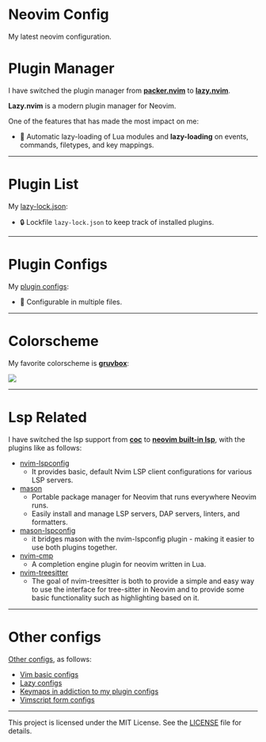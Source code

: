 # Neovim Config
My latest neovim configuration.

# Plugin Manager

I have switched the plugin manager from **[packer.nvim](https://github.com/wbthomason/packer.nvim)** to **[lazy.nvim](https://github.com/folke/lazy.nvim)**.

**Lazy.nvim** is a modern plugin manager for Neovim.

One of the features that has made the most impact on me:

+ 🔌 Automatic lazy-loading of Lua modules and **lazy-loading** on events, commands, filetypes, and key mappings.

---

# Plugin List

My [lazy-lock.json](https://github.com/Sidney-Tan/neovim-config/blob/master/lazy-lock.json):

+ 🔒 Lockfile `lazy-lock.json` to keep track of installed plugins.

---

# Plugin Configs

My [plugin configs](https://github.com/Sidney-Tan/neovim-config/tree/master/lua/plugins):

+ 📁 Configurable in multiple files.

---

# Colorscheme

My favorite colorscheme is **[gruvbox](https://github.com/ellisonleao/gruvbox.nvim)**:

![](https://camo.githubusercontent.com/668e11d96516adbe306407d3b58a0fb22aaffbf98bc1d7edfa086ad17cd2feef/68747470733a2f2f692e706f7374696d672e63632f667933746e4746742f67727576626f782d7468656d65732e706e67)

---

# Lsp Related

I have switched the lsp support from **[coc](https://github.com/neoclide/coc.nvim)** to **[neovim built-in lsp](https://neovim.io/doc/user/lsp.html)**, with the plugins like as follows: 

+ [nvim-lspconfig](https://github.com/neovim/nvim-lspconfig)
  + It provides basic, default Nvim LSP client configurations for various LSP servers.
+ [mason](https://github.com/williamboman/mason.nvim)
  + Portable package manager for Neovim that runs everywhere Neovim runs.
  + Easily install and manage LSP servers, DAP servers, linters, and formatters.
+ [mason-lspconfig](https://github.com/williamboman/mason-lspconfig.nvim)
  + it bridges mason with the nvim-lspconfig plugin - making it easier to use both plugins together.
+ [nvim-cmp](https://github.com/hrsh7th/nvim-cmp)
  + A completion engine plugin for neovim written in Lua. 
+ [nvim-treesitter](https://github.com/nvim-treesitter/nvim-treesitter)
  + The goal of nvim-treesitter is both to provide a simple and easy way to use the interface for tree-sitter in Neovim and to provide some basic functionality such as highlighting based on it.

---

# Other configs

[Other configs](https://github.com/Sidney-Tan/neovim-config/tree/master/lua/configs), as follows:

+ [Vim basic configs](https://github.com/Sidney-Tan/neovim-config/blob/master/lua/configs/basic.lua) 
+ [Lazy configs](https://github.com/Sidney-Tan/neovim-config/blob/master/lua/configs/lazy.lua)
+ [Keymaps in addiction to my plugin configs](https://github.com/Sidney-Tan/neovim-config/blob/master/lua/configs/keybindings.lua)
+ [Vimscript form configs](https://github.com/Sidney-Tan/neovim-config/blob/master/lua/configs/vim-config.lua) 

---

This project is licensed under the MIT License. See the [LICENSE](https://github.com/Sidney-Tan/neovim-config/LICENSE) file for details.


